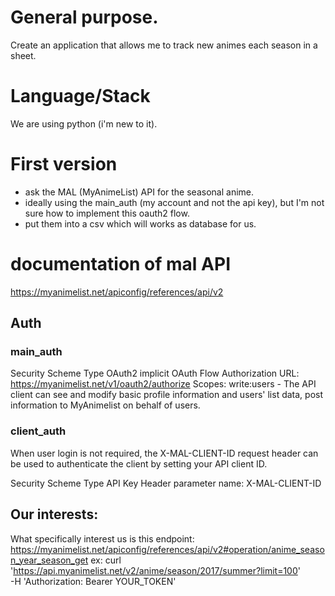 # General purpose.
Create an application that allows me to track new animes each season in a sheet.

# Language/Stack
We are using python (i'm new to it).

# First version
- ask the MAL (MyAnimeList) API for the seasonal anime.
- ideally using the main_auth (my account and not the api key), but I'm not sure how to implement this oauth2 flow.
- put them into a csv which will works as database for us.


# documentation of mal API
https://myanimelist.net/apiconfig/references/api/v2

## Auth
### main_auth
Security Scheme Type	OAuth2
implicit OAuth Flow	
Authorization URL: https://myanimelist.net/v1/oauth2/authorize
Scopes:
write:users - The API client can see and modify basic profile information and users' list data, post information to MyAnimelist on behalf of users.

### client_auth
When user login is not required, the X-MAL-CLIENT-ID request header can be used to authenticate the client by setting your API client ID.

Security Scheme Type	API Key
Header parameter name:	X-MAL-CLIENT-ID

## Our interests:
What specifically interest us is this endpoint:
https://myanimelist.net/apiconfig/references/api/v2#operation/anime_season_year_season_get 
ex:
curl 'https://api.myanimelist.net/v2/anime/season/2017/summer?limit=100' \
-H 'Authorization: Bearer YOUR_TOKEN'

